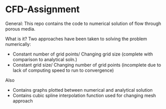 # CFD-Assignment

General: This repo contains the code to numerical solution of flow through porous media.

What is it? Two approaches have been taken to solving the problem numerically:
  - Constant number of grid points/ Changing grid size (complete with comparison to analytical soln.)
  - Constant grid size/ Changing number of grid points (incomplete due to lack of computing speed to run to convergence)

Also
  - Contains graphs plotted between numerical and analytical solution
  - Contains cubic spline interpolation function used for changing mesh approach

